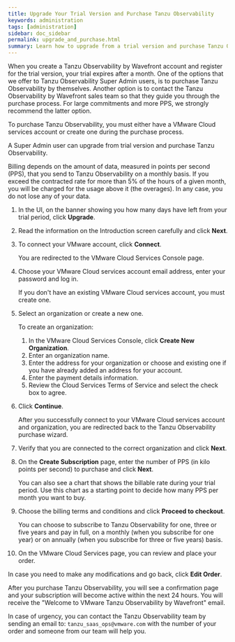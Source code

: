```yaml
---
title: Upgrade Your Trial Version and Purchase Tanzu Observability
keywords: administration
tags: [administration]
sidebar: doc_sidebar
permalink: upgrade_and_purchase.html
summary: Learn how to upgrade from a trial version and purchase Tanzu Observability.
---
```


When you create a Tanzu Observability by Wavefront account and register for the trial version, your trial expires after a month. One of the options that we offer to Tanzu Observability Super Admin users, is to purchase Tanzu Observability by themselves. Another option is to contact the Tanzu Observability by Wavefront sales team so that they guide you through the purchase process. For large commitments and more PPS, we strongly recommend the latter option. 

To purchase Tanzu Observability, you must either have a VMware Cloud services account or create one during the purchase process.

A Super Admin user can upgrade from trial version and purchase Tanzu Observability. 

Billing depends on the amount of data, measured in points per second (PPS), that you send to Tanzu Observability  on a monthly basis. If you exceed the contracted rate for more than 5% of the hours of a given month, you will be charged for the usage above it (the overages). In any case, you do not lose any of your data.

1. In the UI, on the banner showing you how many days have left from your trial period, click **Upgrade**.
2. Read the information on the Introduction screen carefully and click **Next**.
3. To connect your VMware account, click **Connect**. 

   You are redirected to the VMware Cloud Services Console page.
   
4. Choose your VMware Cloud services account email address, enter your password and log in. 
   
   If you don't have an existing VMware Cloud services account, you must create one. 

5. Select an organization or create a new one.

   To create an organization:
   
   1. In the VMware Cloud Services Console, click **Create New Organization**.
   2. Enter an organization name.
   3. Enter the address for your organization or choose and existing one if you have already added an address for your account.
   4. Enter the payment details information.
   5. Review the Cloud Services Terms of Service and select the check box to agree. 

6. Click **Continue**.
   
   After you successfully connect to your VMware Cloud services account and organization, you are redirected back to the Tanzu Observability purchase wizard.
   
7. Verify that you are connected to the correct organization and click **Next**. 

8. On the **Create Subscription** page, enter the number of PPS (in kilo points per second) to purchase and click **Next**. 
   
   You can also see a chart that shows the billable rate during your trial period. Use this chart as a starting point to decide how many PPS per month you want to buy.
  
9. Choose the billing terms and conditions and click **Proceed to checkout**.

   You can choose to subscribe to Tanzu Observability for one, three or five years and pay in full, on a monthly (when you subscribe for one year) or on annually (when you subscribe for three or five years) basis.

10. On the VMware Cloud Services page, you can review and place your order. 

   In case you need to make any modifications and go back, click **Edit Order**.

   
After you purchase Tanzu Observability, you will see a confirmation page and your subscription will become active within the next 24 hours. You will receive the  "Welcome to VMware Tanzu Observability by Wavefront" email.

In case of urgency, you can contact the Tanzu Observability team by sending an email to: `tanzu_saas_ops@vmware.com` with the number of your order and someone from our team will help you.
